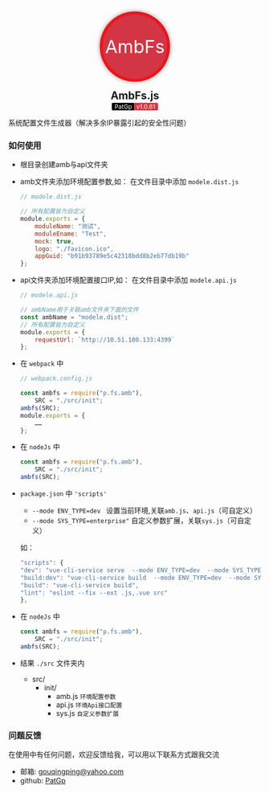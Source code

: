 <!--
 * @Autor        : Pat
 * @Description  : 
 * @Email        : gouqingping@yahoo.com
 * @Date         : 2020-07-31 15:23:05
 * @LastEditors  : Pat
 * @LastEditTime : 2020-12-30 20:32:11
-->
<div align="center">
	<div style="width:128px;height:128px;line-height:128px;font-size:36px;border-radius:50%;text-align:center;color:white;background-color:#d43544;box-shadow: 0 0 10px 0 rgba(0,0,0,.4);margin-bottom:15px;border:6px solid rgba(255,0,0,0.6)">AmbFs</div>
	<h2 style="margin:0;padding:0">AmbFs.js</h2>
	<span style="height:60px;border-radius:2px 0 0 2px;background-color: #000;color:white;padding:0 5px;font-size:12px;">PatGp</span>
	<span style="height:60px;border-radius: 0 2px 2px 0;background-color: #d43544;color:white;padding:0 5px;font-size:12px;margin-left:-5px;">v1.0.61</span>
</div>


系统配置文件生成器（解决多余IP暴露引起的安全性问题）

### 如何使用 
+ 根目录创建amb与api文件夹
+ amb文件夹添加环境配置参数,如：
	在文件目录中添加 `modele.dist.js`
	```js
	// modele.dist.js

	// 所有配置皆为自定义
	module.exports = {
		moduleName: "测试",
		moduleEname: "Test",
		mock: true,
		logo: "./favicon.ico",
		appGuid: "b91b93789e5c42318bdd8b2eb77db19b"
	};
	```
+ api文件夹添加环境配置接口IP,如：
	在文件目录中添加 `modele.api.js`
	```js
	// modele.api.js

	// ambName用于关联amb文件夹下面的文件
	const ambName = "modele.dist";
	// 所有配置皆为自定义
	module.exports = {
		requestUrl: `http://10.51.100.133:4399`
	};
	```
+ 在 `webpack` 中
	```js
	// webpack.config.js
	
	const ambfs = require("p.fs.amb"),
		SRC = "./src/init";
	ambfs(SRC);
	module.exports = {
		……
	};
	```

+ 在 `nodeJs` 中

	```js
	const ambfs = require("p.fs.amb"),
		SRC = "./src/init";
	ambfs(SRC);
	```

+ `package.json` 中 `'scripts'` 
	- `--mode ENV_TYPE=dev ` 设置当前环境,关联`amb.js`、`api.js`（可自定义）
	- `--mode SYS_TYPE=enterprise"` 自定义参数扩展，关联`sys.js`（可自定义）
	
	如：
	```js
  "scripts": {
    "dev": "vue-cli-service serve  --mode ENV_TYPE=dev  --mode SYS_TYPE=enterprise",
    "build:dev": "vue-cli-service build  --mode ENV_TYPE=dev  --mode SYS_TYPE=enterprise",
    "build": "vue-cli-service build",
    "lint": "eslint --fix --ext .js,.vue src"
  },
	```


+ 在 `nodeJs` 中

	```js
	const ambfs = require("p.fs.amb"),
		SRC = "./src/init";
	ambfs(SRC);
	```


+ 结果 `./src` 文件夹内

	- src/
		- init/
			- amb.js ```环境配置参数 ```
			- api.js ```环境Api接口配置 ```
			- sys.js ```自定义参数扩展 ```


### 问题反馈
在使用中有任何问题，欢迎反馈给我，可以用以下联系方式跟我交流

* 邮箱: [gouqingping@yahoo.com](https://gouqingping@yahoo.com)
* github: [PatGp](https://github.com/gouqingping)